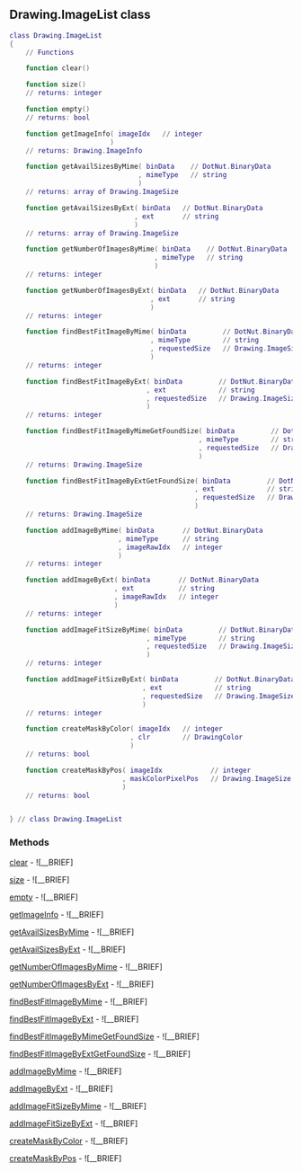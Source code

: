## Drawing.ImageList class


```lua
class Drawing.ImageList
{
    // Functions

    function clear()

    function size()
    // returns: integer

    function empty()
    // returns: bool

    function getImageInfo( imageIdx   // integer
                         )
    // returns: Drawing.ImageInfo

    function getAvailSizesByMime( binData    // DotNut.BinaryData
                                , mimeType   // string
                                )
    // returns: array of Drawing.ImageSize

    function getAvailSizesByExt( binData   // DotNut.BinaryData
                               , ext       // string
                               )
    // returns: array of Drawing.ImageSize

    function getNumberOfImagesByMime( binData    // DotNut.BinaryData
                                    , mimeType   // string
                                    )
    // returns: integer

    function getNumberOfImagesByExt( binData   // DotNut.BinaryData
                                   , ext       // string
                                   )
    // returns: integer

    function findBestFitImageByMime( binData         // DotNut.BinaryData
                                   , mimeType        // string
                                   , requestedSize   // Drawing.ImageSize
                                   )
    // returns: integer

    function findBestFitImageByExt( binData         // DotNut.BinaryData
                                  , ext             // string
                                  , requestedSize   // Drawing.ImageSize
                                  )
    // returns: integer

    function findBestFitImageByMimeGetFoundSize( binData         // DotNut.BinaryData
                                               , mimeType        // string
                                               , requestedSize   // Drawing.ImageSize
                                               )
    // returns: Drawing.ImageSize

    function findBestFitImageByExtGetFoundSize( binData         // DotNut.BinaryData
                                              , ext             // string
                                              , requestedSize   // Drawing.ImageSize
                                              )
    // returns: Drawing.ImageSize

    function addImageByMime( binData       // DotNut.BinaryData
                           , mimeType      // string
                           , imageRawIdx   // integer
                           )
    // returns: integer

    function addImageByExt( binData       // DotNut.BinaryData
                          , ext           // string
                          , imageRawIdx   // integer
                          )
    // returns: integer

    function addImageFitSizeByMime( binData         // DotNut.BinaryData
                                  , mimeType        // string
                                  , requestedSize   // Drawing.ImageSize
                                  )
    // returns: integer

    function addImageFitSizeByExt( binData         // DotNut.BinaryData
                                 , ext             // string
                                 , requestedSize   // Drawing.ImageSize
                                 )
    // returns: integer

    function createMaskByColor( imageIdx   // integer
                              , clr        // DrawingColor
                              )
    // returns: bool

    function createMaskByPos( imageIdx            // integer
                            , maskColorPixelPos   // Drawing.ImageSize
                            )
    // returns: bool


} // class Drawing.ImageList
```



### Methods


[clear](../Drawing/ImageList/clear.md) - ![__BRIEF]


[size](../Drawing/ImageList/size.md) - ![__BRIEF]


[empty](../Drawing/ImageList/empty.md) - ![__BRIEF]


[getImageInfo](../Drawing/ImageList/getImageInfo.md) - ![__BRIEF]


[getAvailSizesByMime](../Drawing/ImageList/getAvailSizesByMime.md) - ![__BRIEF]


[getAvailSizesByExt](../Drawing/ImageList/getAvailSizesByExt.md) - ![__BRIEF]


[getNumberOfImagesByMime](../Drawing/ImageList/getNumberOfImagesByMime.md) - ![__BRIEF]


[getNumberOfImagesByExt](../Drawing/ImageList/getNumberOfImagesByExt.md) - ![__BRIEF]


[findBestFitImageByMime](../Drawing/ImageList/findBestFitImageByMime.md) - ![__BRIEF]


[findBestFitImageByExt](../Drawing/ImageList/findBestFitImageByExt.md) - ![__BRIEF]


[findBestFitImageByMimeGetFoundSize](../Drawing/ImageList/findBestFitImageByMimeGetFoundSize.md) - ![__BRIEF]


[findBestFitImageByExtGetFoundSize](../Drawing/ImageList/findBestFitImageByExtGetFoundSize.md) - ![__BRIEF]


[addImageByMime](../Drawing/ImageList/addImageByMime.md) - ![__BRIEF]


[addImageByExt](../Drawing/ImageList/addImageByExt.md) - ![__BRIEF]


[addImageFitSizeByMime](../Drawing/ImageList/addImageFitSizeByMime.md) - ![__BRIEF]


[addImageFitSizeByExt](../Drawing/ImageList/addImageFitSizeByExt.md) - ![__BRIEF]


[createMaskByColor](../Drawing/ImageList/createMaskByColor.md) - ![__BRIEF]


[createMaskByPos](../Drawing/ImageList/createMaskByPos.md) - ![__BRIEF]


